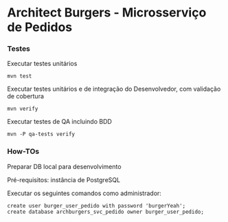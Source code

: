 Architect Burgers - Microsserviço de Pedidos
=============================================

### Testes

Executar testes unitários

    mvn test

Executar testes unitários e de integração do Desenvolvedor, com validação de cobertura

    mvn verify

Executar testes de QA incluindo BDD

    mvn -P qa-tests verify


### How-TOs

Preparar DB local para desenvolvimento

Pré-requisitos: instância de PostgreSQL

Executar os seguintes comandos como administrador:

    create user burger_user_pedido with password 'burgerYeah';
    create database archburgers_svc_pedido owner burger_user_pedido;

